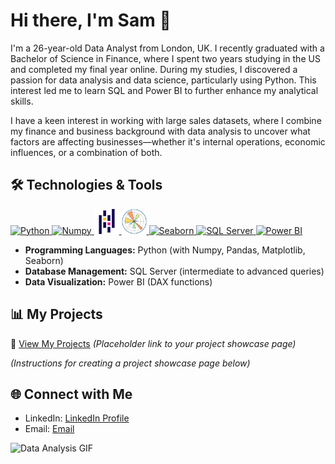 # Hi there, I'm Sam 👋


I'm a 26-year-old Data Analyst from London, UK. I recently graduated with a Bachelor of Science in Finance, where I spent two years studying in the US and completed my final year online. During my studies, I discovered a passion for data analysis and data science, particularly using Python. This interest led me to learn SQL and Power BI to further enhance my analytical skills.

I have a keen interest in working with large sales datasets, where I combine my finance and business background with data analysis to uncover what factors are affecting businesses—whether it's internal operations, economic influences, or a combination of both.

## 🛠️ Technologies & Tools

<p align="left">
  <a href="https://www.python.org/" target="_blank"> 
    <img src="https://img.icons8.com/color/48/000000/python.png" alt="Python" width="40" height="40"/> 
  </a>
  <a href="https://numpy.org/" target="_blank"> 
    <img src="https://img.icons8.com/color/48/000000/numpy.png" alt="Numpy" width="40" height="40"/>
  </a>
  <a href="https://pandas.pydata.org/" target="_blank">
    <img src="https://raw.githubusercontent.com/devicons/devicon/master/icons/pandas/pandas-original.svg" alt="Pandas" width="40" height="40"/> 
  </a>
  <a href="https://matplotlib.org/" target="_blank">
    <img src="https://raw.githubusercontent.com/devicons/devicon/master/icons/matplotlib/matplotlib-original.svg" alt="Matplotlib" width="40" height="40"/> 
  </a>
  <a href="https://seaborn.pydata.org/" target="_blank">
    <img src="https://seaborn.pydata.org/_static/logo-wide-lightbg.svg" alt="Seaborn" width="40" height="40"/> 
  </a>
  <a href="https://www.microsoft.com/en-us/sql-server/sql-server-downloads" target="_blank">
    <img src="https://img.icons8.com/color/48/000000/microsoft-sql-server.png" alt="SQL Server" width="40" height="40"/> 
  </a>
  <a href="https://powerbi.microsoft.com/" target="_blank">
    <img src="https://raw.githubusercontent.com/microsoft/PowerBI-Icons/main/SVG/Power-BI.svg" alt="Power BI" width="40" height="40"/>
  </a>
</p>

- **Programming Languages:** Python (with Numpy, Pandas, Matplotlib, Seaborn)
- **Database Management:** SQL Server (intermediate to advanced queries)
- **Data Visualization:** Power BI (DAX functions)



## 📊 My Projects

🔗 [View My Projects](#) *(Placeholder link to your project showcase page)*

*(Instructions for creating a project showcase page below)*

## 🌐 Connect with Me

- LinkedIn: [LinkedIn Profile](https://www.linkedin.com/in/samuel-darling-84586b15b/)
- Email: [Email](mailto:sjdarlingbusiness@gmail.com)

![Data Analysis GIF](https://media0.giphy.com/media/v1.Y2lkPTc5MGI3NjExNXlxaGxrMm1xaTltMTBlNmh3bG40MHI3bDE0OWtuaHlvbXJwMTZwayZlcD12MV9pbnRlcm5hbF9naWZfYnlfaWQmY3Q9Zw/LaVp0AyqR5bGsC5Cbm/giphy.webp)  
